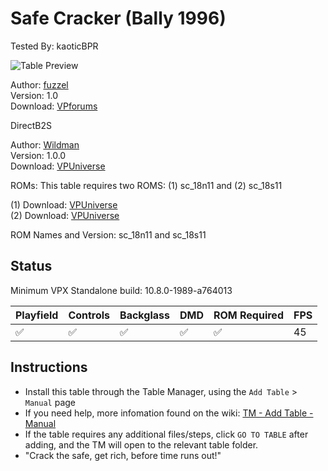 # Safe Cracker (Bally 1996)

Tested By: kaoticBPR

![Table Preview](../../images/vpx-safecracker.jpg)

Author: [fuzzel](https://www.vpforums.org/index.php?showuser=69907)  
Version: 1.0  
Download: [VPforums](https://www.vpforums.org/index.php?app=downloads&showfile=13536)

DirectB2S

Author: [Wildman](https://vpuniverse.com/profile/5-wildman/)  
Version: 1.0.0  
Download: [VPUniverse](https://vpuniverse.com/files/file/6999-safe-cracker-bally-1996/)

ROMs: This table requires two ROMS: (1) sc_18n11 and (2) sc_18s11

(1) Download: [VPUniverse](https://vpuniverse.com/files/file/5161-safe-cracker-18-no-percentaging-s11)  
(2) Download: [VPUniverse](https://vpuniverse.com/files/file/5162-safe-cracker-18-s11/)

ROM Names and Version: sc_18n11 and sc_18s11

## Status 

Minimum VPX Standalone build: 10.8.0-1989-a764013

| Playfield | Controls | Backglass | DMD | ROM Required | FPS | 
|-----------|----------|-----------|-----|--------------|-----|
| :white_check_mark: | :white_check_mark: | :white_check_mark: | :white_check_mark: | :white_check_mark: | 45 |

## Instructions

- Install this table through the Table Manager, using the `Add Table` > `Manual` page
- If you need help, more infomation found on the wiki: [TM - Add Table - Manual](https://github.com/LegendsUnchained/vpx-standalone-alp4k/wiki/%5B04%5D-%F0%9F%A7%A1-TM-%E2%80%90-Other-Features#add-table---manual)
- If the table requires any additional files/steps, click `GO TO TABLE` after adding, and the TM will open to the relevant table folder.
- "Crack the safe, get rich, before time runs out!"

